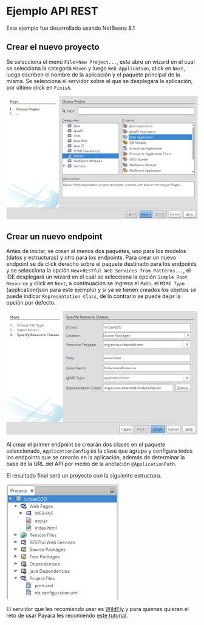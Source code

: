 # Ejemplo API REST
Este ejemplo fue desarrollado usando NetBeans 8.1

## Crear el nuevo proyecto
Se selecciona el menú `File`>`New Project...`, esto abre un wizard en el cual se selecciona la categoría `Maven` y luego `Web Application`, click en `Next`, luego escriben el nombre de la aplicación y el paquete principal de la misma. Se selecciona el servidor sobre el que se desplegará la aplicación, por último click en `Finish`.

![Nuevo proyecto](https://github.com/Esvux/LabEDD/blob/resources/Resources/000-project.png)

## Crear un nuevo endpoint
Antes de iniciar, se crean al menos dos paquetes, uno para los modelos (datos y estructuras) y otro para los endpoints. Para crear un nuevo endpoint se da click derecho sobre el paquete destinado para los endpoints y se selecciona la opción `New`>`RESTful Web Services from Patterns...`, el IDE desplegará un wizard en el cuál se selecciona la opción `Simple Root Resource` y click en `Next`; a continuación se ingresa el `Path`, el `MIME Type` (application/json para este ejemplo) y si ya se tienen creados los objetos se puede indicar `Representation Class`, de lo contrario se puede dejar la opción por defecto.

![Nuevo endpoint](https://github.com/Esvux/LabEDD/blob/resources/Resources/000-endpoint.png)

Al crear el primer endpoint se crearán dos clases en el paquete seleccionado, `ApplicationConfig` es la clase que agrupa y configura todos los endpoints que se crearán en la aplicación, además de determinar la base de la URL del API por medio de la anotación `@ApplicationPath`.

El resultado final será un proyecto con la siguiente estructura.

![Estructura del proyecto](https://github.com/Esvux/LabEDD/blob/resources/Resources/000-files.png)

El servidor que les recomiendo usar es [WildFly](http://wildfly.org/) y para quienes quieran el reto de usar Payara les recomiendo [este tutorial](https://stackoverflow.com/questions/18317927/force-glassfish4-to-use-jackson-instead-of-moxy).
